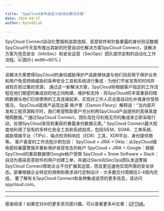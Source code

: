 ```yaml
---

title: 'SpyCloud发布自定义自动化解决方案'
date: 2024-09-27
author: ByteAILab

---
```


SpyCloud Connect自动化警报和追踪违规、恶意软件和钓鱼暴露的身份验证数据
SpyCloud今天宣布推出其新的托管自动化解决方案SpyCloud Connect，该解决方案为信息安全（InfoSec）和安全运营（SecOps）团队提供定制的自动化工作流程。![图片](https://ai-techpark.com/wp-content/uploads/2024/09/SpyCloud-960x540.jpg){ width=60% }

---
该解决方案使得SpyCloud的身份威胁保护产品能够快速与他们目前用于保护业务和用户免受网络威胁的各种安全工具和系统进行集成 - 为他们节省宝贵的时间并减轻负担过重的资源。
通过这一新解决方案，SpyCloud将根据客户指定的工作流程在他们期望的集成目的地之间构建、维护和支持 - 将SpyCloud的丰富重获的暗网数据与他们已经使用的工具连接起来，实现对工作人员全面自动化补救身份受损情况。
SpyCloud首席产品官达蒙·弗卢里（Damon Fleury）解释说：“当内部开发和工程资源耗尽时，我们希望帮助客户充分利用SpyCloud产品提供的高保真度暗网数据。”“通过SpyCloud Connect，团队现在可利用无尽的集成来立即采取行动，处理SpyCloud发现和重获的暴露身份数据元素。”
SpyCloud Connect最大程度地利用了现有的多样化安全工具和系统投资，包括SIEM、SOAR、工单系统、威胁情报平台（TIPs）、端点检测和响应（EDR）工具、XDR平台、身份提供商等。
客户喜爱的工作流程示例包括：
SpyCloud + JIRA + Okta：从SpyCloud接收密码暴露警报并重新保护易受攻击的帐户
SpyCloud + JIRA + Google：根据SpyCloud的重获数据使Google帐户受限
SpyCloud + Snow Software + Slack：自动为感染恶意软件的用户创建工单，并通过Slack向SecOps团队发送警报
SpyCloud Connect帮助企业不仅扩展其运营，而且更迅速地实现所需的安全状态。部署根据企业特定的用例和需求进行定制设计 - 大多数交付周期在2-4周内完成。
要了解有关SpyCloud Connect和各种集成选项的更多信息，请访问spycloud.com。

---
---
感谢阅读！如果您对AI的更多资讯感兴趣，可以查看更多AI文章：[GPTNB](https://gptnb.com)。